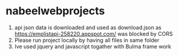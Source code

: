 # nabeelwebprojects

1. api json data is downloaded and used as download.json as https://emplistapi-258220.appspot.com/ was blocked by CORS
2. Please run project locally by having all files in same folder
3. Ive used jquery and javascript togather with Bulma frame work
